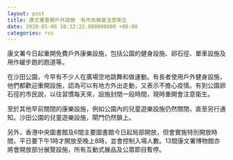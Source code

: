 ```yaml
---
layout: post
title: 康文署重開戶外設施　有市民稱會注意衛生
date: 2020-05-06 10:32:22.000000000 +08:00
categories: rss
---
```


康文署今日起重開免費戶外康樂設施，包括公園的健身設施、卵石徑、單車設施及用作緩步跑的跑道等。

在沙田公園，今早有不少人在廣場空地跳舞和做運動。有長者使用戶外健身設施，他們都歡迎重開設施，認為可以有地方外出走動，又表示不擔心疫情。有到公園卵石徑的市民說，以往習慣每天來，設施封閉一段時間，現時重開會注意衛生。

至於其他早前關閉的康樂設施，例如公園內的兒童遊樂設施仍然關閉，直至另行通知。沙田公園的兒童遊樂設施，閘門仍然鎖上。

另外，香港中央圖書館及6間主要圖書館今日起局部開放，但會實施特別開放時間，平日要下午1時才開放至晚上8時，並會控制入場人數。13間康文署博物館亦將會開放部分展覽設施，所有互動式展品及公眾節目暫停。
